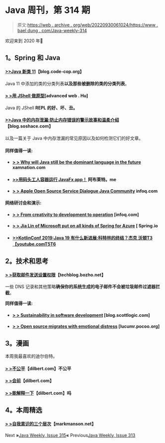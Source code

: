 # Java 周刊，第 314 期

> 原文:[https://web . archive . org/web/20220930061024/https://www . bael dung . com/Java-weekly-314](https://web.archive.org/web/20220930061024/https://www.baeldung.com/java-weekly-314)

欢迎来到 2020 年🙂

## **1。Spring 和 Java**

#### [**>>Java 新类 11**](https://web.archive.org/web/20221129000353/http://blog.code-cop.org/2019/12/new-classes-in-java-11.html)【blog.code-cop.org】

Java 11 中添加的类的分类列表**以及那些被删除的类的分类列表**。

#### [**> >用 JShell 做原型**](https://web.archive.org/web/20221129000353/https://advancedweb.hu/prototyping-with-jshell/)[advanced web . Hu]

Java 的 JShell **REPL 的好、坏、丑。**

#### [**>>Java 中的内存泄漏:防止内存错误的警示故事和温柔介绍**](https://web.archive.org/web/20221129000353/https://blog.soshace.com/memory-leaks-in-java-a-cautionary-tale-and-gentle-introduction-to-preventing-memory-errors/)【blog.soshace.com】

以及一篇关于 Java 中内存泄漏的常见原因以及如何检测它们的好文章。

#### **同样值得一读:**

*   #### [**> > Why will Java still be the dominant language in the future**](https://web.archive.org/web/20221129000353/https://www.xamnation.com/why-java-will-remain-a-dominant-language-of-the-future/) xamnation.com

*   #### [**>>用码头工人容器运行 JavaFx app！**](https://web.archive.org/web/20221129000353/https://aboullaite.me/javafx-docker/) 阿布莱特。me

*   #### [**> > Apple Open Source Service Dialogue Java Community**](https://web.archive.org/web/20221129000353/https://www.infoq.com/news/2019/12/apple-opensources-servicetalk/?utm_campaign=infoq_content&utm_source=infoq&utm_medium=feed&utm_term=Java) infoq.com

**网络研讨会和演示:**

*   #### [**> > From creativity to development to operation**](https://web.archive.org/web/20221129000353/https://www.infoq.com/presentations/simplicity-spring-cloud-services/?utm_campaign=infoq_content&utm_source=infoq&utm_medium=feed&utm_term=Java) [infoq.com]

*   #### [**> > Jia Lin of Microsoft put on all kinds of Spring for Azure**](https://web.archive.org/web/20221129000353/https://spring.io/blog/2019/12/27/microsoft-s-jialin-dai-on-the-various-spring-for-azure-starters) [ Spring.io

*   #### [**>>KotlinConf 2019:Java 19 有什么新进展:科特林的终结？杰克 沃顿**T3【youtube.comT5T6](https://web.archive.org/web/20221129000353/https://www.youtube.com/watch?v=te3OU9fxC8U)

## **2。技术和思考**

#### [**> >获取邮件发送设置权限**](https://web.archive.org/web/20221129000353/https://techblog.bozho.net/getting-email-sending-settings-right/)【techblog.bozho.net】

一些 DNS 记录和其他策略**确保你的系统生成的电子邮件不会被垃圾邮件过滤器拦截**。

**同样值得一读:**

*   #### [**> >** **Sustainability in software development**](https://web.archive.org/web/20221129000353/https://blog.scottlogic.com/2019/12/30/sustainability-in-software-development.html) [blog.scottlogic.com]

*   #### [**> > Open source migrates with emotional distress**](https://web.archive.org/web/20221129000353/https://lucumr.pocoo.org/2019/12/28/open-source-migrates/) [lucumr.pocoo.org]

## **3。漫画**

本周我最喜欢的迪尔伯特。

#### [**> >不公平**](https://web.archive.org/web/20221129000353/https://dilbert.com/strip/2019-12-19)【dilbert.com】不公平

#### [**> >会前**](https://web.archive.org/web/20221129000353/https://dilbert.com/strip/2019-12-30)【dilbert.com】

#### [**> >能解释一下**](https://web.archive.org/web/20221129000353/https://dilbert.com/strip/2019-12-31)【dilbert.com】吗

## **4。本周精选**

#### **[> >自我意识的三个层次](https://web.archive.org/web/20221129000353/https://markmanson.net/self-awareness)**【markmanson.net】

Next **»**[Java Weekly, Issue 315](/web/20221129000353/https://www.baeldung.com/java-weekly-315)**«** Previous[Java Weekly, Issue 313](/web/20221129000353/https://www.baeldung.com/java-weekly-313)